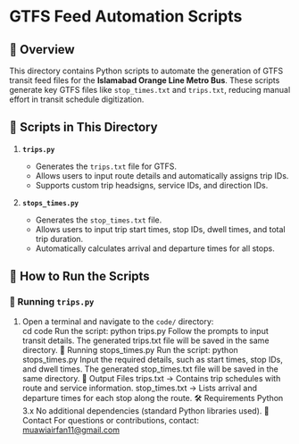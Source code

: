 # GTFS Feed Automation Scripts  

## 📌 Overview  
This directory contains Python scripts to automate the generation of GTFS transit feed files for the **Islamabad Orange Line Metro Bus**. These scripts generate key GTFS files like `stop_times.txt` and `trips.txt`, reducing manual effort in transit schedule digitization.  

## 📂 Scripts in This Directory  

1. **`trips.py`**  
   - Generates the `trips.txt` file for GTFS.  
   - Allows users to input route details and automatically assigns trip IDs.  
   - Supports custom trip headsigns, service IDs, and direction IDs.  

2. **`stops_times.py`**  
   - Generates the `stop_times.txt` file.  
   - Allows users to input trip start times, stop IDs, dwell times, and total trip duration.  
   - Automatically calculates arrival and departure times for all stops.  

## 🚀 How to Run the Scripts  

### **🔹 Running `trips.py`**  
1. Open a terminal and navigate to the `code/` directory:  
   cd code
Run the script:
python trips.py
Follow the prompts to input transit details.
The generated trips.txt file will be saved in the same directory.
🔹 Running stops_times.py
Run the script:
python stops_times.py
Input the required details, such as start times, stop IDs, and dwell times.
The generated stop_times.txt file will be saved in the same directory.
📝 Output Files
trips.txt → Contains trip schedules with route and service information.
stop_times.txt → Lists arrival and departure times for each stop along the route.
🛠 Requirements
Python 3.x
No additional dependencies (standard Python libraries used).
📧 Contact
For questions or contributions, contact: muawiairfan11@gmail.com
